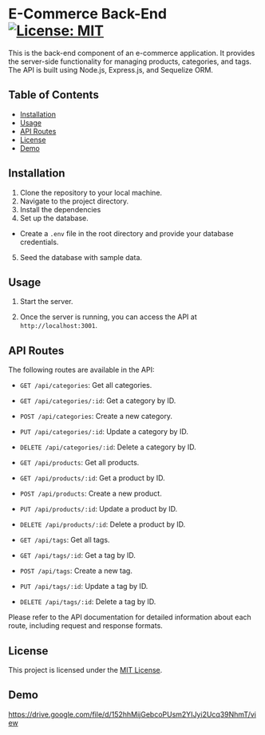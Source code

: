 # E-Commerce Back-End [![License: MIT](https://img.shields.io/badge/License-MIT-yellow.svg)](https://opensource.org/licenses/MIT)


This is the back-end component of an e-commerce application. It provides the server-side functionality for managing products, categories, and tags. The API is built using Node.js, Express.js, and Sequelize ORM.

## Table of Contents

- [Installation](#installation)
- [Usage](#usage)
- [API Routes](#api-routes)
- [License](#license)
- [Demo](#demo)

## Installation

1. Clone the repository to your local machine.
2. Navigate to the project directory.
3. Install the dependencies
4. Set up the database.
- Create a `.env` file in the root directory and provide your database credentials. 
5. Seed the database with sample data.


## Usage

1. Start the server.

2. Once the server is running, you can access the API at `http://localhost:3001`.

## API Routes

The following routes are available in the API:

- `GET /api/categories`: Get all categories.
- `GET /api/categories/:id`: Get a category by ID.
- `POST /api/categories`: Create a new category.
- `PUT /api/categories/:id`: Update a category by ID.
- `DELETE /api/categories/:id`: Delete a category by ID.

- `GET /api/products`: Get all products.
- `GET /api/products/:id`: Get a product by ID.
- `POST /api/products`: Create a new product.
- `PUT /api/products/:id`: Update a product by ID.
- `DELETE /api/products/:id`: Delete a product by ID.

- `GET /api/tags`: Get all tags.
- `GET /api/tags/:id`: Get a tag by ID.
- `POST /api/tags`: Create a new tag.
- `PUT /api/tags/:id`: Update a tag by ID.
- `DELETE /api/tags/:id`: Delete a tag by ID.

Please refer to the API documentation for detailed information about each route, including request and response formats.


## License

This project is licensed under the [MIT License](LICENSE).

## Demo

https://drive.google.com/file/d/152hhMijGebcoPUsm2YIJyi2Ucq39NhmT/view






